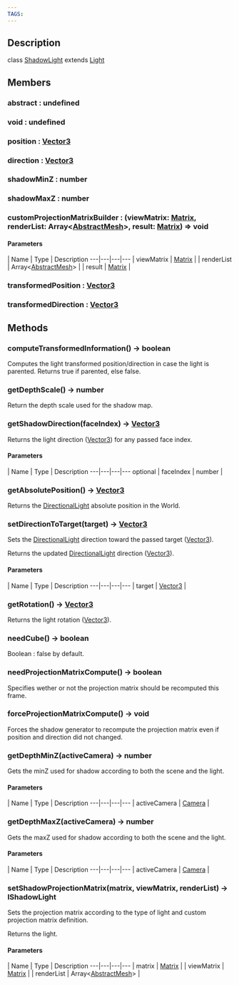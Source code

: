```yaml
---
TAGS:
---
```

## Description

class [ShadowLight](/classes/3.1/ShadowLight) extends [Light](/classes/3.1/Light)



## Members

### abstract : undefined


### void : undefined


### position : [Vector3](/classes/3.1/Vector3)


### direction : [Vector3](/classes/3.1/Vector3)


### shadowMinZ : number


### shadowMaxZ : number


### customProjectionMatrixBuilder : (viewMatrix: [Matrix](/classes/3.1/Matrix), renderList: Array&lt;[AbstractMesh](/classes/3.1/AbstractMesh)&gt;, result: [Matrix](/classes/3.1/Matrix)) =&gt; void



#### Parameters
 | Name | Type | Description
---|---|---|---
 | viewMatrix | [Matrix](/classes/3.1/Matrix) | 
 | renderList | Array&lt;[AbstractMesh](/classes/3.1/AbstractMesh)&gt; | 
 | result | [Matrix](/classes/3.1/Matrix) | 
### transformedPosition : [Vector3](/classes/3.1/Vector3)


### transformedDirection : [Vector3](/classes/3.1/Vector3)


## Methods

### computeTransformedInformation() &rarr; boolean

Computes the light transformed position/direction in case the light is parented. Returns true if parented, else false.
### getDepthScale() &rarr; number

Return the depth scale used for the shadow map.
### getShadowDirection(faceIndex) &rarr; [Vector3](/classes/3.1/Vector3)

Returns the light direction ([Vector3](/classes/3.1/Vector3)) for any passed face index.

#### Parameters
 | Name | Type | Description
---|---|---|---
optional | faceIndex | number | 

### getAbsolutePosition() &rarr; [Vector3](/classes/3.1/Vector3)

Returns the [DirectionalLight](/classes/3.1/DirectionalLight) absolute position in the World.
### setDirectionToTarget(target) &rarr; [Vector3](/classes/3.1/Vector3)

Sets the [DirectionalLight](/classes/3.1/DirectionalLight) direction toward the passed target ([Vector3](/classes/3.1/Vector3)).

Returns the updated [DirectionalLight](/classes/3.1/DirectionalLight) direction ([Vector3](/classes/3.1/Vector3)).

#### Parameters
 | Name | Type | Description
---|---|---|---
 | target | [Vector3](/classes/3.1/Vector3) | 

### getRotation() &rarr; [Vector3](/classes/3.1/Vector3)

Returns the light rotation ([Vector3](/classes/3.1/Vector3)).
### needCube() &rarr; boolean

Boolean : false by default.
### needProjectionMatrixCompute() &rarr; boolean

Specifies wether or not the projection matrix should be recomputed this frame.
### forceProjectionMatrixCompute() &rarr; void

Forces the shadow generator to recompute the projection matrix even if position and direction did not changed.
### getDepthMinZ(activeCamera) &rarr; number

Gets the minZ used for shadow according to both the scene and the light.

#### Parameters
 | Name | Type | Description
---|---|---|---
 | activeCamera | [Camera](/classes/3.1/Camera) | 

### getDepthMaxZ(activeCamera) &rarr; number

Gets the maxZ used for shadow according to both the scene and the light.

#### Parameters
 | Name | Type | Description
---|---|---|---
 | activeCamera | [Camera](/classes/3.1/Camera) | 

### setShadowProjectionMatrix(matrix, viewMatrix, renderList) &rarr; IShadowLight

Sets the projection matrix according to the type of light and custom projection matrix definition.

Returns the light.

#### Parameters
 | Name | Type | Description
---|---|---|---
 | matrix | [Matrix](/classes/3.1/Matrix) | 
 | viewMatrix | [Matrix](/classes/3.1/Matrix) | 
 | renderList | Array&lt;[AbstractMesh](/classes/3.1/AbstractMesh)&gt; | 
